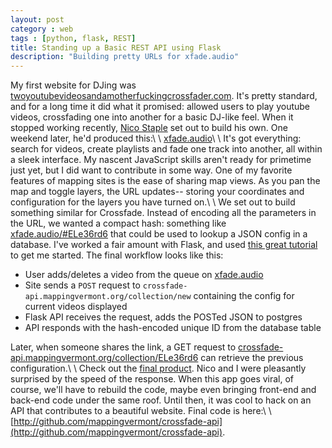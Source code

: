 ```yaml
---
layout: post
category : web
tags : [python, flask, REST]
title: Standing up a Basic REST API using Flask
description: "Building pretty URLs for xfade.audio"
---
```


My first website for DJing was [twoyoutubevideosandamotherfuckingcrossfader.com](http:\\twoyoutubevideosandamotherfuckingcrossfader.com). It's pretty standard, and for a long time it did what it promised: allowed users to play youtube videos, crossfading one into another for a basic DJ-like feel. When it stopped working recently, [Nico Staple](https://twitter.com/stapletweets) set out to build his own. One weekend later, he'd produced this:\\
\\
[xfade.audio](http://xfade.audio)\\
\\
It's got everything: search for videos, create playlists and fade one track into another, all within a sleek interface. My nascent JavaScript skills aren't ready for primetime just yet, but I did want to contribute in some way. One of my favorite features of mapping sites is the ease of sharing map views. As you pan the map and toggle layers, the URL updates-- storing your coordinates and configuration for the layers you have turned on.\\
\\
We set out to build something similar for Crossfade. Instead of encoding all the parameters in the URL, we wanted a compact hash: something like [xfade.audio/#ELe36rd6](http://xfade.audio/#ELe36rd6) that could be used to lookup a JSON config in a database. I've worked a fair amount with Flask, and used [this great tutorial](https://realpython.com/blog/python/flask-by-example-part-3-text-processing-with-requests-beautifulsoup-nltk/) to get me started. The final workflow looks like this:

- User adds/deletes a video from the queue on [xfade.audio](www.xfade.audio)
- Site sends a `POST` request to `crossfade-api.mappingvermont.org/collection/new` containing the config for current videos displayed
- Flask API receives the request, adds the POSTed JSON to postgres
- API responds with the hash-encoded unique ID from the database table

Later, when someone shares the link, a GET request to [crossfade-api.mappingvermont.org/collection/ELe36rd6](http://crossfade-api.mappingvermont.org/collection/ELe36rd6) can retrieve the previous configuration.\\
\\
Check out the [final product](http://xfade.audio). Nico and I were pleasantly surprised by the speed of the response. When this app goes viral, of course, we'll have to rebuild the code, maybe even bringing front-end and back-end code under the same roof. Until then, it was cool to hack on an API that contributes to a beautiful website. Final code is here:\\
\\
[http://github.com/mappingvermont/crossfade-api](http://github.com/mappingvermont/crossfade-api).

